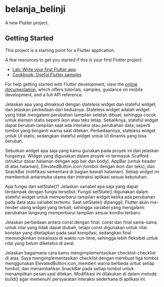 # belanja_belinji

A new Flutter project.

## Getting Started

This project is a starting point for a Flutter application.

A few resources to get you started if this is your first Flutter project:

- [Lab: Write your first Flutter app](https://docs.flutter.dev/get-started/codelab)
- [Cookbook: Useful Flutter samples](https://docs.flutter.dev/cookbook)

For help getting started with Flutter development, view the
[online documentation](https://docs.flutter.dev/), which offers tutorials,
samples, guidance on mobile development, and a full API reference.

Jelaskan apa yang dimaksud dengan stateless widget dan stateful widget, dan jelaskan perbedaan dari keduanya.
Stateless widget adalah widget yang tidak mengalami perubahan tampilan setelah dibuat, sehingga cocok untuk elemen statis seperti ikon atau teks tetap. Sebaliknya, stateful widget dapat berubah tampilan saat ada interaksi atau perubahan data, seperti tombol yang berganti warna saat ditekan. Perbedaannya, stateless widget untuk UI statis, sedangkan stateful widget untuk UI dinamis yang bisa berubah.

Sebutkan widget apa saja yang kamu gunakan pada proyek ini dan jelaskan fungsinya.
Widget yang digunakan dalam proyek ini termasuk Scaffold (struktur dasar halaman dengan app bar dan body), AppBar (untuk header di atas halaman), ElevatedButton.icon (tombol dengan ikon dan teks), dan SnackBar (notifikasi sementara di bagian bawah halaman). Setiap widget ini membentuk antarmuka utama dan interaksi aplikasi sesuai kebutuhan.

Apa fungsi dari setState()? Jelaskan variabel apa saja yang dapat terdampak dengan fungsi tersebut.
Fungsi setState() digunakan dalam stateful widget untuk memperbarui tampilan widget ketika ada perubahan pada data atau variabel tertentu. Saat setState() dipanggil, Flutter akan me-render ulang widget yang terkait, sehingga variabel yang mengalami perubahan langsung memperbarui tampilan sesuai kondisi terbaru.

Jelaskan perbedaan antara const dengan final.
const dan final sama-sama untuk nilai yang tidak dapat diubah, tetapi const digunakan untuk nilai konstan yang ditetapkan pada saat kompilasi, sedangkan final memungkinkan inisialisasi di waktu run-time, sehingga lebih fleksibel untuk nilai yang belum diketahui di awal.

Jelaskan bagaimana cara kamu mengimplementasikan checklist-checklist di atas.
Saya mengimplementasikan checklist dengan membuat tiga tombol menggunakan ElevatedButton.icon, memberi warna berbeda untuk setiap tombol, dan menambahkan SnackBar pada setiap tombol untuk menampilkan pesan saat ditekan. Modifikasi ini dilakukan di dalam metode build() agar memenuhi persyaratan interaksi sederhana di aplikasi ini.